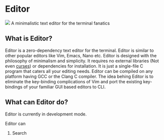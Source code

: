 # Editor
<img src="https://travis-ci.org/chaitanyarahalkar/Editor.svg?branch=master">
A minimalistic text editor for the terminal fanatics

## What is Editor? 

Editor is a zero-dependency text editor for the terminal. Editor is similar to other popular editors like Vim, Emacs, Nano etc. Editor is designed with the philosophy of minimalism and simplicity. It requires no external libraries (Not even [curses](https://en.wikipedia.org/wiki/Curses_(programming_library))) or dependencies for installation. It is just a single-file C program that caters all your editing needs. Editor can be compiled on any platform having GCC or the Clang C compiler. The idea behing Editor is to eliminate the key-binding complications of Vim and port the existing key-bindings of your familiar GUI based editors to CLI.


## What can Editor do?

Editor is currently in development mode. 

Editor can 
1. Search 
